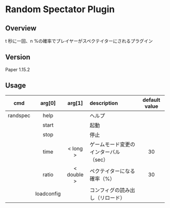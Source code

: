 # Random Spectator Plugin
## Overview
t 秒に一回、n %の確率でプレイヤーがスペクテイターにされるプラグイン

## Version
Paper 1.15.2

## Usage
| cmd | arg[0] | arg[1] | description | default value |
| :---: | :---: | :---: | :--------- | :---:|
| randspec | help | | ヘルプ | |
| | start | | 起動 | |
| | stop | | 停止 | |
| | time | < long > | ゲームモード変更のインターバル（sec） | 30 |
| | ratio | < double > | ペクテイターになる確率（%） | 30 |
| | loadconfig | | コンフィグの読み出し（リロード）| |